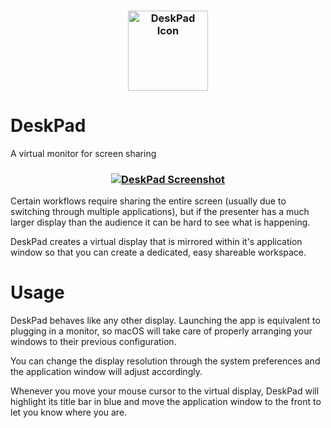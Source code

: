 <h3 align="center">
  <a href="https://github.com/Stengo/DeskPad/blob/main/DeskPad/Assets.xcassets/AppIcon.appiconset/Icon-256.png">
  <img src="https://github.com/Stengo/DeskPad/blob/main/DeskPad/Assets.xcassets/AppIcon.appiconset/Icon-256.png?raw=true" alt="DeskPad Icon" width="128">
  </a>
</h3>

# DeskPad
A virtual monitor for screen sharing

<h3 align="center">
  <a href="https://github.com/Stengo/DeskPad/blob/main/screenshot.jpg">
  <img src="https://github.com/Stengo/DeskPad/blob/main/screenshot.jpg?raw=true" alt="DeskPad Screenshot">
  </a>
</h3>

Certain workflows require sharing the entire screen (usually due to switching through multiple applications), but if the presenter has a much larger display than the audience it can be hard to see what is happening.

DeskPad creates a virtual display that is mirrored within it's application window so that you can create a dedicated, easy shareable workspace.

# Usage
DeskPad behaves like any other display. Launching the app is equivalent to plugging in a monitor, so macOS will take care of properly arranging your windows to their previous configuration.

You can change the display resolution through the system preferences and the application window will adjust accordingly.

Whenever you move your mouse cursor to the virtual display, DeskPad will highlight its title bar in blue and move the application window to the front to let you know where you are.
